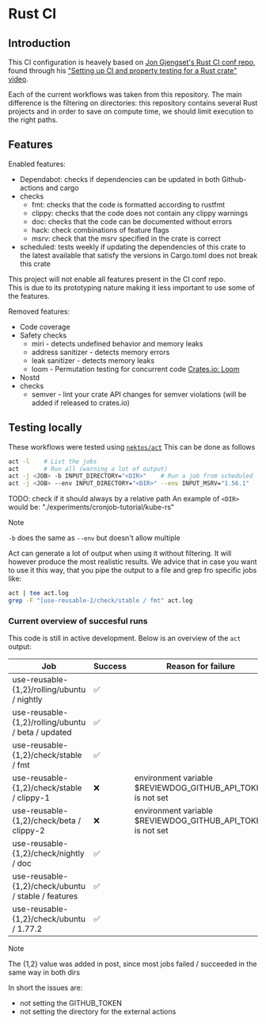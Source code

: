 # Rust CI

## Introduction

This CI configuration is heavely based on [Jon Gjengset's Rust CI conf repo](https://github.com/jonhoo/rust-ci-conf),  
found through his ["Setting up CI and property testing for a Rust crate" video](https://youtu.be/xUH-4y92jPg?si=qcJJXctb9Evw8VP5).

Each of the current workflows was taken from this repository.
The main difference is the filtering on directories:
this repository contains several Rust projects and in order to save on compute time, we should limit execution to the right paths.

## Features

Enabled features:

- Dependabot: checks if dependencies can be updated in both Github-actions and cargo
- checks
  - fmt: checks that the code is formatted according to rustfmt
  - clippy: checks that the code does not contain any clippy warnings
  - doc: checks that the code can be documented without errors
  - hack: check combinations of feature flags
  - msrv: check that the msrv specified in the crate is correct
- scheduled: tests weekly if updating the dependencies of this crate to the latest available that satisfy the versions in Cargo.toml does not break this crate

This project will not enable all features present in the CI conf repo.  
This is due to its prototyping nature making it less important to use some of the features.

Removed features:

- Code coverage
- Safety checks
  - miri - detects undefined behavior and memory leaks
  - address sanitizer - detects memory errors
  - leak sanitizer - detects memory leaks
  - loom - Permutation testing for concurrent code [Crates.io: Loom](https://crates.io/crates/loom)
- Nostd
- checks
  - semver - lint your crate API changes for semver violations (will be added if released to crates.io)

## Testing locally

These workflows were tested using [`nektos/act`](https://nektosact.com/)
This can be done as follows

```sh
act -l    # List the jobs
act       # Run all (warning a lot of output)
act -j <JOB> -b INPUT_DIRECTORY="<DIR>"    # Run a job from scheduled
act -j <JOB> --env INPUT_DIRECTORY="<DIR>" --env INPUT_MSRV="1.56.1"    # Run a job from check
```

TODO: check if it should always by a relative path
An example of `<DIR>` would be: "./experiments/cronjob-tutorial/kube-rs"

> [!NOTE]
> `-b` does the same as `--env` but doesn't allow multiple

Act can generate a lot of output when using it without filtering.
It will however produce the most realistic results.
We advice that in case you want to use it this way, that you pipe the output to a file and grep fro specific jobs like:

```sh
act | tee act.log
grep -F "[use-reusable-2/check/stable / fmt" act.log
```

### Current overview of succesful runs

This code is still in active development.
Below is an overview of the `act` output:

| Job                                                 | Success | Reason for failure                                          |
|-----------------------------------------------------|---------|-------------------------------------------------------------|
| use-reusable-{1,2}/rolling/ubuntu / nightly         |   ✅    |                                                             |
| use-reusable-{1,2}/rolling/ubuntu / beta / updated  |   ✅    |                                                             |
| use-reusable-{1,2}/check/stable / fmt               |   ✅    |                                                             |
| use-reusable-{1,2}/check/stable / clippy-1          |   ❌    | environment variable $REVIEWDOG_GITHUB_API_TOKEN is not set |
| use-reusable-{1,2}/check/beta / clippy-2            |   ❌    | environment variable $REVIEWDOG_GITHUB_API_TOKEN is not set |
| use-reusable-{1,2}/check/nightly / doc              |   ✅    |                                                             |
| use-reusable-{1,2}/check/ubuntu / stable / features |   ✅    |                                                             |
| use-reusable-{1,2}/check/ubuntu / 1.77.2            |   ✅    |                                                             |

> [!NOTE]
> The {1,2} value was added in post, since most jobs failed / succeeded in the same way in both dirs

In short the issues are:

- not setting the GITHUB_TOKEN
- not setting the directory for the external actions
